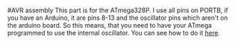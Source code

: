 #AVR assembly
This part is for the ATmega328P. I use all pins on PORTB, if you have an Arduino, it are pins 8-13 and the oscillator pins which aren't on the arduino board. So this means, that you need to have your ATmega programmed to use the internal oscillator. You can see how to do it [here](https://www.arduino.cc/en/Tutorial/ArduinoToBreadboard).
